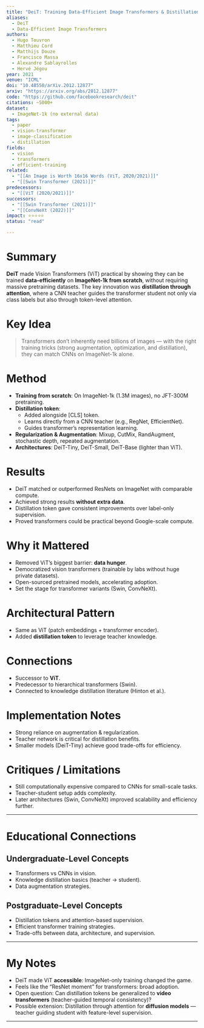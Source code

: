```yaml
---
title: "DeiT: Training Data-Efficient Image Transformers & Distillation through Attention (2021)"
aliases:
  - DeiT
  - Data-Efficient Image Transformers
authors:
  - Hugo Touvron
  - Matthieu Cord
  - Matthijs Douze
  - Francisco Massa
  - Alexandre Sablayrolles
  - Hervé Jégou
year: 2021
venue: "ICML"
doi: "10.48550/arXiv.2012.12877"
arxiv: "https://arxiv.org/abs/2012.12877"
code: "https://github.com/facebookresearch/deit"
citations: ~5000+
dataset:
  - ImageNet-1k (no external data)
tags:
  - paper
  - vision-transformer
  - image-classification
  - distillation
fields:
  - vision
  - transformers
  - efficient-training
related:
  - "[[An Image is Worth 16x16 Words (ViT, 2020/2021)]]"
  - "[[Swin Transformer (2021)]]"
predecessors:
  - "[[ViT (2020/2021)]]"
successors:
  - "[[Swin Transformer (2021)]]"
  - "[[ConvNeXt (2022)]]"
impact: ⭐⭐⭐⭐⭐
status: "read"

---
```


# Summary
**DeiT** made Vision Transformers (ViT) practical by showing they can be trained **data-efficiently** on **ImageNet-1k from scratch**, without requiring massive pretraining datasets. The key innovation was **distillation through attention**, where a CNN teacher guides the transformer student not only via class labels but also through token-level attention.

# Key Idea
> Transformers don’t inherently need billions of images — with the right training tricks (strong augmentation, optimization, and distillation), they can match CNNs on ImageNet-1k alone.

# Method
- **Training from scratch**: On ImageNet-1k (1.3M images), no JFT-300M pretraining.  
- **Distillation token**:  
  - Added alongside [CLS] token.  
  - Learns directly from a CNN teacher (e.g., RegNet, EfficientNet).  
  - Guides transformer’s representation learning.  
- **Regularization & Augmentation**: Mixup, CutMix, RandAugment, stochastic depth, repeated augmentation.  
- **Architectures**: DeiT-Tiny, DeiT-Small, DeiT-Base (lighter than ViT).  

# Results
- DeiT matched or outperformed ResNets on ImageNet with comparable compute.  
- Achieved strong results **without extra data**.  
- Distillation token gave consistent improvements over label-only supervision.  
- Proved transformers could be practical beyond Google-scale compute.  

# Why it Mattered
- Removed ViT’s biggest barrier: **data hunger**.  
- Democratized vision transformers (trainable by labs without huge private datasets).  
- Open-sourced pretrained models, accelerating adoption.  
- Set the stage for transformer variants (Swin, ConvNeXt).  

# Architectural Pattern
- Same as ViT (patch embeddings + transformer encoder).  
- Added **distillation token** to leverage teacher knowledge.  

# Connections
- Successor to **ViT**.  
- Predecessor to hierarchical transformers (Swin).  
- Connected to knowledge distillation literature (Hinton et al.).  

# Implementation Notes
- Strong reliance on augmentation & regularization.  
- Teacher network is critical for distillation benefits.  
- Smaller models (DeiT-Tiny) achieve good trade-offs for efficiency.  

# Critiques / Limitations
- Still computationally expensive compared to CNNs for small-scale tasks.  
- Teacher-student setup adds complexity.  
- Later architectures (Swin, ConvNeXt) improved scalability and efficiency further.  

---

# Educational Connections

## Undergraduate-Level Concepts
- Transformers vs CNNs in vision.  
- Knowledge distillation basics (teacher → student).  
- Data augmentation strategies.  

## Postgraduate-Level Concepts
- Distillation tokens and attention-based supervision.  
- Efficient transformer training strategies.  
- Trade-offs between data, architecture, and supervision.  

---

# My Notes
- DeiT made ViT **accessible**: ImageNet-only training changed the game.  
- Feels like the “ResNet moment” for transformers: broad adoption.  
- Open question: Can distillation tokens be generalized to **video transformers** (teacher-guided temporal consistency)?  
- Possible extension: Distillation through attention for **diffusion models** — teacher guiding student with feature-level supervision.  

---
